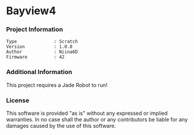 Bayview4
================



### Project Information
```
Type              : Scratch
Version           : 1.0.0
Author            : Niina6D
Firmware          : 42
```

### Additional Information
This project requires a Jade Robot to run!

### License
This software is provided "as is" without any expressed or implied warranties.  In no case shall the author or any contributors be liable for any damages caused by the use of this software.

